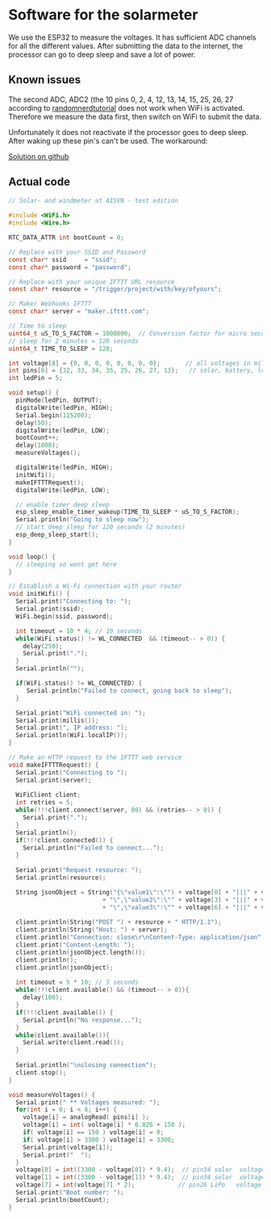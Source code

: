 # Software for the solarmeter

We use the ESP32 to measure the voltages. It has sufficient ADC channels for all the different values. After submitting the data to the internet, the processor can go to deep sleep and save a lot of power.

## Known issues

The second ADC, ADC2 (the 10 pins 0, 2, 4, 12, 13, 14, 15, 25, 26, 27 according to [randomnerdtutorial](https://randomnerdtutorials.com/esp32-pinout-reference-gpios/) does not work when WiFi is activated. Therefore we measure the data first, then switch on WiFi to submit the data.

Unfortunately it does not reactivate if the processor goes to deep sleep. After waking up these pin's can't be used. The workaround:

[Solution on github](https://github.com/espressif/arduino-esp32/issues/102#issuecomment-625542440)

## Actual code

```c
// Solar- and windmeter at AISVN - test edition
 
#include <WiFi.h>
#include <Wire.h>

RTC_DATA_ATTR int bootCount = 0;

// Replace with your SSID and Password
const char* ssid     = "ssid";  
const char* password = "password"; 

// Replace with your unique IFTTT URL resource
const char* resource = "/trigger/project/with/key/ofyours";

// Maker Webhooks IFTTT
const char* server = "maker.ifttt.com";

// Time to sleep
uint64_t uS_TO_S_FACTOR = 1000000;  // Conversion factor for micro seconds to seconds
// sleep for 2 minutes = 120 seconds
uint64_t TIME_TO_SLEEP = 120;

int voltage[8] = {0, 0, 0, 0, 0, 0, 0, 0};       // all voltages in millivolt
int pins[8] = {32, 33, 34, 35, 25, 26, 27, 13};   // solar, battery, load_1, load_2, LiPo, wind, dump
int ledPin = 5;

void setup() {
  pinMode(ledPin, OUTPUT);
  digitalWrite(ledPin, HIGH);  
  Serial.begin(115200); 
  delay(50);
  digitalWrite(ledPin, LOW);
  bootCount++;
  delay(1000);
  measureVoltages();

  digitalWrite(ledPin, HIGH);  
  initWifi();
  makeIFTTTRequest();
  digitalWrite(ledPin, LOW); 

  // enable timer deep sleep
  esp_sleep_enable_timer_wakeup(TIME_TO_SLEEP * uS_TO_S_FACTOR);    
  Serial.println("Going to sleep now");
  // start deep sleep for 120 seconds (2 minutes)
  esp_deep_sleep_start();
}

void loop() {
  // sleeping so wont get here 
}

// Establish a Wi-Fi connection with your router
void initWifi() {
  Serial.print("Connecting to: "); 
  Serial.print(ssid);
  WiFi.begin(ssid, password);  

  int timeout = 10 * 4; // 10 seconds
  while(WiFi.status() != WL_CONNECTED  && (timeout-- > 0)) {
    delay(250);
    Serial.print(".");
  }
  Serial.println("");

  if(WiFi.status() != WL_CONNECTED) {
     Serial.println("Failed to connect, going back to sleep");
  }

  Serial.print("WiFi connected in: "); 
  Serial.print(millis());
  Serial.print(", IP address: "); 
  Serial.println(WiFi.localIP());
}

// Make an HTTP request to the IFTTT web service
void makeIFTTTRequest() {
  Serial.print("Connecting to "); 
  Serial.print(server);
  
  WiFiClient client;
  int retries = 5;
  while(!!!client.connect(server, 80) && (retries-- > 0)) {
    Serial.print(".");
  }
  Serial.println();
  if(!!!client.connected()) {
    Serial.println("Failed to connect...");
  }
  
  Serial.print("Request resource: "); 
  Serial.println(resource);

  String jsonObject = String("{\"value1\":\"") + voltage[0] + "|||" + voltage[1] + "|||" + voltage[2]
                          + "\",\"value2\":\"" + voltage[3] + "|||" + voltage[4] + "|||" + voltage[5]
                          + "\",\"value3\":\"" + voltage[6] + "|||" + voltage[7] + "|||" +bootCount + "\"}";
                      
  client.println(String("POST ") + resource + " HTTP/1.1");
  client.println(String("Host: ") + server); 
  client.println("Connection: close\r\nContent-Type: application/json");
  client.print("Content-Length: ");
  client.println(jsonObject.length());
  client.println();
  client.println(jsonObject);
        
  int timeout = 5 * 10; // 5 seconds             
  while(!!!client.available() && (timeout-- > 0)){
    delay(100);
  }
  if(!!!client.available()) {
    Serial.println("No response...");
  }
  while(client.available()){
    Serial.write(client.read());
  }
  
  Serial.println("\nclosing connection");
  client.stop(); 
}

void measureVoltages() {
  Serial.print(" ** Voltages measured: ");
  for(int i = 0; i < 8; i++) {
    voltage[i] = analogRead( pins[i] );
    voltage[i] = int( voltage[i] * 0.826 + 150 );
    if( voltage[i] == 150 ) voltage[i] = 0;
    if( voltage[i] > 3300 ) voltage[i] = 3300;
    Serial.print(voltage[i]);
    Serial.print("  ");
  }
  voltage[0] = int((3300 - voltage[0]) * 9.4);  // pin34 solar  voltage divider 11kOhm 11:1
  voltage[1] = int((3300 - voltage[1]) * 9.4);  // pin34 solar  voltage divider 11kOhm 11:1
  voltage[7] = int(voltage[7] * 2);            // pin26 LiPo   voltage divider 100kOhm 2:1
  Serial.print("Boot number: ");
  Serial.println(bootCount);  
}
```
